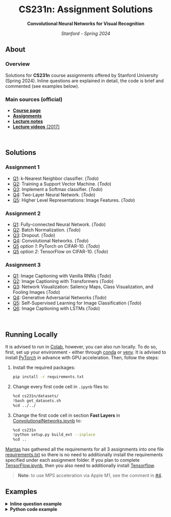 <h1 align="center">CS231n: Assignment Solutions</h1>
<p align="center"><b>Convolutional Neural Networks for Visual Recognition</b></p>
<p align="center"><i>Stanford - Spring 2024</i></p>

## About
### Overview
Solutions for **CS231n** course assignments offered by Stanford University (Spring 2024). Inline questions are explained in detail, the code is brief and commented (see examples below).

### Main sources (official)
* [**Course page**](http://cs231n.stanford.edu/index.html)
* [**Assignments**](http://cs231n.stanford.edu/assignments.html)
* [**Lecture notes**](https://cs231n.github.io/)
* [**Lecture videos** (2017)](https://www.youtube.com/playlist?list=PLC1qU-LWwrF64f4QKQT-Vg5Wr4qEE1Zxk)

<br>

## Solutions
### Assignment 1
* [Q1](assignment1/knn.ipynb): k-Nearest Neighbor classifier. (_Todo_)
* [Q2](assignment1/svm.ipynb): Training a Support Vector Machine. (_Todo_)
* [Q3](assignment1/softmax.ipynb): Implement a Softmax classifier. (_Todo_)
* [Q4](assignment1/two_layer_net.ipynb): Two-Layer Neural Network. (_Todo_)
* [Q5](assignment1/features.ipynb): Higher Level Representations: Image Features. (_Todo_)

### Assignment 2
* [Q1](assignment2/FullyConnectedNets.ipynb): Fully-connected Neural Network. (_Todo_)
* [Q2](assignment2/BatchNormalization.ipynb): Batch Normalization. (_Todo_)
* [Q3](assignment2/Dropout.ipynb): Dropout. (_Todo_)
* [Q4](assignment2/ConvolutionalNetworks.ipynb): Convolutional Networks. (_Todo_)
* [Q5](assignment2/PyTorch.ipynb) _option 1_: PyTorch on CIFAR-10. (_Todo_)
* [Q5](assignment2/TensorFlow.ipynb) _option 2_: TensorFlow on CIFAR-10. (_Todo_)

### Assignment 3
* [Q1](assignment3/RNN_Captioning.ipynb): Image Captioning with Vanilla RNNs (_Todo_)
* [Q2](assignment3/Transformer_Captioning.ipynb): Image Captioning with Transformers (_Todo_)
* [Q3](assignment3/Network_Visualization.ipynb): Network Visualization: Saliency Maps, Class Visualization, and Fooling Images (_Todo_)
* [Q4](assignment3/Generative_Adversarial_Networks.ipynb): Generative Adversarial Networks (_Todo_)
* [Q5](assignment3/Self_Supervised_Learning.ipynb): Self-Supervised Learning for Image Classification (_Todo_)
* [Q6](assignment3/LSTM_Captioning.ipynb): Image Captioning with LSTMs (_Todo_)

<br>

## Running Locally

It is advised to run in [Colab](https://colab.research.google.com/), however, you can also run locally. To do so, first, set up your environment - either through [conda](https://docs.conda.io/en/latest/) or [venv](https://docs.python.org/3/library/venv.html). It is advised to install [PyTorch](https://pytorch.org/get-started/locally/) in advance with GPU acceleration. Then, follow the steps:
1. Install the required packages:
   ```bash
   pip install -r requirements.txt
   ```
2. Change every first code cell in `.ipynb` files to:
   ```bash
   %cd cs231n/datasets/
   !bash get_datasets.sh
   %cd ../../
   ```
3. Change the first code cell in section **Fast Layers** in [ConvolutionalNetworks.ipynb](assignment2/ConvolutionalNetworks.ipynb) to:
   ```bash
   %cd cs231n
   !python setup.py build_ext --inplace
   %cd ..
   ```

[Mantas](https://github.com/mantasu) has gathered all the requirements for all 3 assignments into one file [requirements.txt](requirements.txt) so there is no need to additionally install the requirements specified under each assignment folder. If you plan to complete [TensorFlow.ipynb](assignment2/TensorFlow.ipynb), then you also need to additionally install [Tensorflow](https://www.tensorflow.org/install).


> **Note**: to use MPS acceleration via Apple M1, see the comment in [#4](https://github.com/mantasu/cs231n/issues/4#issuecomment-1492202538).

## Examples

<details><summary><b>Inline question example</b></summary>
<br>
<b>Inline Question 1</b>

<hr>
<p align="justify"><sub>It is possible that once in a while a dimension in the gradcheck will not match exactly. What could such a discrepancy be caused by? Is it a reason for concern? What is a simple example in one dimension where a gradient check could fail? How would change the margin affect of the frequency of this happening? <i>Hint: the SVM loss function is not strictly speaking differentiable</i></sub></p>
<hr>

<br>

<b>Your Answer</b>

<hr>

<sub>
First, we need to make some assumptions. To compute our <b>SVM loss</b>, we use <b>Hinge loss</b> which takes the form $\max(0, -)$. For <code>1D</code> case, we can define it as follows ( $\hat{y}$ - score, $i$ - any class, $c$ - correct class, $\Delta$ - margin):
</sub>

<sub>
$$f(x)=\max(0, x),\ \text{ where } x=\hat{y}_i-\hat{y}_c+\Delta$$
</sub>

<sub>
Let's now see how our $\max$ function fits the definition of computing the gradient. It is the formula we use for computing the gradient <i>numerically</i> when, instead of implementing the limit approaching to $0$, we choose some arbitrary small $h$:
</sub>

<sub>
$$\frac{df(x)}{dx}=\lim_{h \to 0}\frac{\max(0,x+h)-\max(0,x)}{h}$$
</sub>

<sub>
Now we can talk about the possible mismatches between <i>numeric</i> and <i>analytic</i> gradient computation:
</sub>

1. <sub>**Cause of mismatch** </sub>
    * <sub> _Relative error_ - the discrepancy is caused due to arbitrary choice of small values of $h$ because by definition it should approach `0`. _Analytic_ computation produces an exact result (as precise as computation precision allows) while _numeric_ solution only approximates the result. </sub>
    * <sub> _Kinks_ - $\max$ only has a subgradient because when both values in $\max$ are equal, its gradient is undefined, therefore, not smooth. Such parts, referred to as _kinks_, may cause _numeric_ gradient to produce different results from _analytic_ computation due to (again) arbitrary choice of $h$. </sub>
2. <sub> **Concerns** </sub>
    * <sub> When comparing _analytic_ and _numeric_ methods, _kinks_ are more dangerous than small inaccuracies where the gradient is smooth. Small derivative inaccuracies still change the weight by approximately the same amount but _kinks_ may cause unintentional updates as seen in an example below. If the unintentional values would have a noticeable affect on parameter updates, it is a reason for concern. </sub>
3. <sub> **`1D` example of numeric gradient fail** </sub>
    * <sub> Assume $x=-10^{-9}$. Then the _analytic_ computation of the derivative of $\max(0, x)$ would yield `0`. However, if we choose our $h=10^{-8}$, then the _numeric_ computation would yield `0.9`. </sub>
4. <sub> **Relation between margin and mismatch** </sub>
    * <sub> Assuming all other parameters remain **unchanged**, increasing $\Delta$ will lower the frequency of _kinks_. This is because higher $\Delta$ will cause more $x$ to be positive, thus reducing the probability of kinks. In reality though, it would not have a big effect - if we increase the margin $\Delta$, the **SVM** will only learn to increase the (negative) gap between $\hat y_i - \hat y_c$ and `0` (when $i\ne c$). But that still means, if we add $\Delta$, there is the same chance for $x$ to result on the edge. </sub>

<hr>
</details>

<details><summary><b>Python code example</b></summary>
<sub>

```python
def conv_forward_naive(x, w, b, conv_param):
    """A naive implementation of the forward pass for a convolutional layer.

    The input consists of N data points, each with C channels, height H and
    width W. We convolve each input with F different filters, where each filter
    spans all C channels and has height HH and width WW.

    Input:
    - x: Input data of shape (N, C, H, W)
    - w: Filter weights of shape (F, C, HH, WW)
    - b: Biases, of shape (F,)
    - conv_param: A dictionary with the following keys:
      - 'stride': The number of pixels between adjacent receptive fields in the
        horizontal and vertical directions.
      - 'pad': The number of pixels that will be used to zero-pad the input.

    During padding, 'pad' zeros should be placed symmetrically (i.e equally on both sides)
    along the height and width axes of the input. Be careful not to modfiy the original
    input x directly.

    Returns a tuple of:
    - out: Output data, of shape (N, F, H', W') where H' and W' are given by
      H' = 1 + (H + 2 * pad - HH) / stride
      W' = 1 + (W + 2 * pad - WW) / stride
    - cache: (x, w, b, conv_param)
    """
    out = None
    ###########################################################################
    # TODO: Implement the convolutional forward pass.                         #
    # Hint: you can use the function np.pad for padding.                      #
    ###########################################################################
    # *****START OF YOUR CODE (DO NOT DELETE/MODIFY THIS LINE)*****

    P1 = P2 = P3 = P4 = conv_param['pad'] # padding: up = right = down = left
    S1 = S2 = conv_param['stride']        # stride:  up = down
    N, C, HI, WI = x.shape                # input dims
    F, _, HF, WF = w.shape                # filter dims
    HO = 1 + (HI + P1 + P3 - HF) // S1    # output height
    WO = 1 + (WI + P2 + P4 - WF) // S2    # output width

    # Helper function (warning: numpy version 1.20 or above is required for usage)
    to_fields = lambda x: np.lib.stride_tricks.sliding_window_view(x, (WF,HF,C,N))

    w_row = w.reshape(F, -1)                                            # weights as rows
    x_pad = np.pad(x, ((0,0), (0,0), (P1, P3), (P2, P4)), 'constant')   # padded inputs
    x_col = to_fields(x_pad.T).T[...,::S1,::S2].reshape(N, C*HF*WF, -1) # inputs as cols

    out = (w_row @ x_col).reshape(N, F, HO, WO) + np.expand_dims(b, axis=(2,1))

    x = x_pad # we will use padded version as well during backpropagation

    # *****END OF YOUR CODE (DO NOT DELETE/MODIFY THIS LINE)*****
    ###########################################################################
    #                             END OF YOUR CODE                            #
    ###########################################################################
    cache = (x, w, b, conv_param)
    return out, cache
```

</sub>
</details>